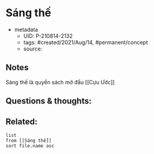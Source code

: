 ---
---

# Sáng thế

- metadata
	- UID: P-210814-2132
	- tags: #created/2021/Aug/14, #permanent/concept 
	- source: 

## Notes
Sáng thế là quyển sách mở đầu [[Cựu Ước]]

## Questions & thoughts:


## Related:
```dataview
list
from [[Sáng thế]]
sort file.name asc
```